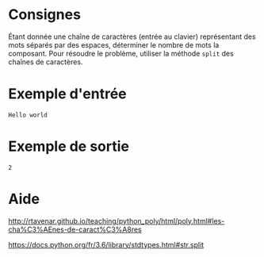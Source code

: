 # Consignes

Étant donnée une chaîne de caractères (entrée au clavier) représentant des mots séparés par des espaces, déterminer le nombre de mots la composant. Pour résoudre le problème, utiliser la méthode `split` des chaînes de caractères.

# Exemple d'entrée

```
Hello world
```

# Exemple de sortie

```
2
```

# Aide

http://rtavenar.github.io/teaching/python_poly/html/poly.html#les-cha%C3%AEnes-de-caract%C3%A8res

https://docs.python.org/fr/3.6/library/stdtypes.html#str.split